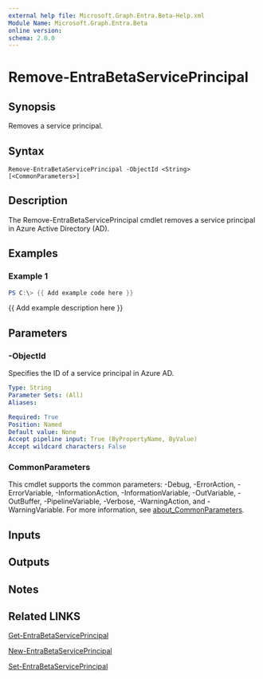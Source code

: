 ```yaml
---
external help file: Microsoft.Graph.Entra.Beta-Help.xml
Module Name: Microsoft.Graph.Entra.Beta
online version:
schema: 2.0.0
---
```


# Remove-EntraBetaServicePrincipal

## Synopsis
Removes a service principal.

## Syntax

```
Remove-EntraBetaServicePrincipal -ObjectId <String> [<CommonParameters>]
```

## Description
The Remove-EntraBetaServicePrincipal cmdlet removes a service principal in Azure Active Directory (AD).

## Examples

### Example 1
```powershell
PS C:\> {{ Add example code here }}
```

{{ Add example description here }}

## Parameters



### -ObjectId
Specifies the ID of a service principal in Azure AD.

```yaml
Type: String
Parameter Sets: (All)
Aliases:

Required: True
Position: Named
Default value: None
Accept pipeline input: True (ByPropertyName, ByValue)
Accept wildcard characters: False
```

### CommonParameters
This cmdlet supports the common parameters: -Debug, -ErrorAction, -ErrorVariable, -InformationAction, -InformationVariable, -OutVariable, -OutBuffer, -PipelineVariable, -Verbose, -WarningAction, and -WarningVariable. For more information, see [about_CommonParameters](https://go.microsoft.com/fwlink/?LinkID=113216).

## Inputs

## Outputs

## Notes

## Related LINKS

[Get-EntraBetaServicePrincipal]()

[New-EntraBetaServicePrincipal]()

[Set-EntraBetaServicePrincipal]()


